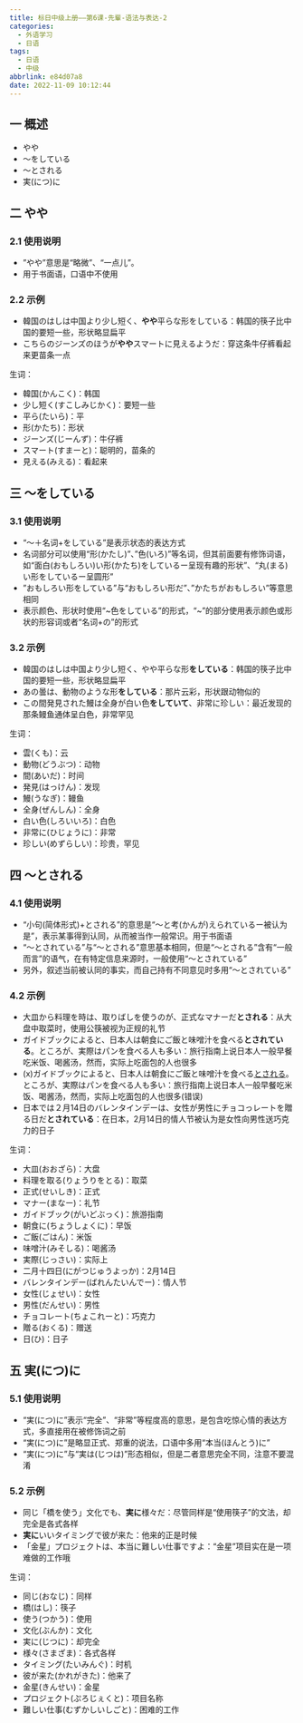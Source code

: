 ```yaml
---
title: 标日中级上册——第6课-先輩-语法与表达-2
categories:
  - 外语学习
  - 日语
tags:
  - 日语
  - 中级
abbrlink: e84d07a8
date: 2022-11-09 10:12:44
---
```

## 一 概述

* やや
* ～をしている
* ～とされる
* 実(につ)に

<!--more-->

## 二  やや

### 2.1 使用说明

* ”やや”意思是“略微”、“一点儿”。
* 用于书面语，口语中不使用

### 2.2 示例

* 韓国のはしは中国より少し短く、**やや**平らな形をしている：韩国的筷子比中国的要短一些，形状略显扁平
* こちらのジーンズのほうが**やや**スマートに見えるようだ：穿这条牛仔裤看起来更苗条一点

生词：

* 韓国(かんこく)：韩国
* 少し短く(すこしみじかく)：要短一些
* 平ら(たいら)：平
* 形(かたち)：形状
* ジーンズ(じーんず)：牛仔裤
* スマート(すまーと)：聪明的，苗条的
* 見える(みえる)：看起来

## 三 ～をしている

### 3.1 使用说明

* “～＋名词+をしている”是表示状态的表达方式
* 名词部分可以使用“形(かたし)”、”色(いろ)”等名词，但其前面要有修饰词语，如“面白(おもしろい)い形(かたち)をしているー呈现有趣的形状”、“丸(まる)い形をしているー呈圆形”
* ”おもしろい形をしている”与“おもしろい形だ”、”かたちがおもしろい”等意思相同
* 表示颜色、形状时使用“~色をしている”的形式，“~”的部分使用表示颜色或形状的形容词或者“名词+の”的形式

### 3.2 示例

* 韓国のはしは中国より少し短く、やや平らな形**をしている**：韩国的筷子比中国的要短一些，形状略显扁平
* あの曇は、動物のような形**をしている**：那片云彩，形状跟动物似的
* この間発見された鰻は全身が白い色**をしていて**、非常に珍しい：最近发现的那条鳗鱼通体呈白色，非常罕见

生词：

* 雲(くも)：云
* 動物(どうぶつ)：动物
* 間(あいだ)：时间
* 発見(はっけん)：发现
* 鰻(うなぎ)：鳗鱼
* 全身(ぜんしん)：全身
* 白い色(しろいいろ)：白色
* 非常に(ひじょうに)：非常
* 珍しい(めずらしい)：珍贵，罕见

## 四 ～とされる

### 4.1 使用说明

* “小句(简体形式)+とされる”的意思是“～と考(かんが)えられているー被认为是”，表示某事得到认同，从而被当作一般常识。用于书面语
* “～とされている”与“～とされる”意思基本相同，但是“～とされる”含有“一般而言”的语气，在有特定信息来源时，一般使用“～とされている”
* 另外，叙述当前被认同的事实，而自己持有不同意见时多用“～とされている”

### 4.2 示例

* 大皿から料理を時は、取りばしを使うのが、正式なマナーだ**とされる**：从大盘中取菜时，使用公筷被视为正规的礼节
* ガイドブックによると、日本人は朝食にご飯と味噌汁を食べる**とされている**。ところが、実際はパンを食べる人も多い：旅行指南上说日本人一般早餐吃米饭、喝酱汤，然而，实际上吃面包的人也很多
* (x)ガイドブックによると、日本人は朝食にご飯と味噌汁を食べる<u>とされる</u>。ところが、実際はパンを食べる人も多い：旅行指南上说日本人一般早餐吃米饭、喝酱汤，然而，实际上吃面包的人也很多(错误)
* 日本では２月14日のバレンタインデーは、女性が男性にチョコっレートを贈る日だ**とされている**：在日本，2月14日的情人节被认为是女性向男性送巧克力的日子

生词：

* 大皿(おおざら)：大盘
* 料理を取る(りょうりをとる)：取菜
* 正式(せいしき)：正式
* マナー(まなー)：礼节
* ガイドブック(がいどぶっく)：旅游指南
* 朝食に(ちょうしょくに)：早饭
* ご飯(ごはん)：米饭
* 味噌汁(みそしる)：喝酱汤
* 実際(じっさい)：实际上
* 二月十四日(にがつじゅうよっか)：2月14日
* バレンタインデー(ばれんたいんでー)：情人节
* 女性(じょせい)：女性
* 男性(だんせい)：男性
* チョコレート(ちょこれーと)：巧克力
* 贈る(おくる)：赠送
* 日(ひ)：日子

## 五 実(につ)に

### 5.1 使用说明

* “実(につ)に”表示“完全”、“非常”等程度高的意思，是包含吃惊心情的表达方式，多直接用在被修饰词之前
* “実(につ)に”是略显正式、郑重的说法，口语中多用“本当(ほんとう)に”
* “実(につ)に”与“実は(じつは)”形态相似，但是二者意思完全不同，注意不要混淆

### 5.2 示例

* 同じ「橋を使う」文化でも、**実に**様々だ：尽管同样是“使用筷子”的文法，却完全是各式各样
* **実に**いいタイミングで彼が来た：他来的正是时候
* 「金星」プロジェクトは、本当に難しい仕事ですよ：“金星”项目实在是一项难做的工作哦

生词：

* 同じ(おなじ)：同样
* 橋(はし)：筷子
* 使う(つかう)：使用
* 文化(ぶんか)：文化
* 実に(じつに)：却完全
* 様々(さまざま)：各式各样
* タイミング(たいみんぐ)：时机
* 彼が来た(かれがきた)：他来了
* 金星(きんせい)：金星
* プロジェクト(ぷろじぇくと)：项目名称
* 難しい仕事(むずかしいしごと)：困难的工作